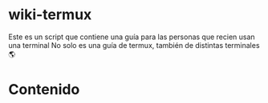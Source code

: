 # wiki-termux
Este es un script que contiene una guía para las personas que recien usan una terminal No solo es una guía de termux, también de distintas terminales🌎

# Contenido
